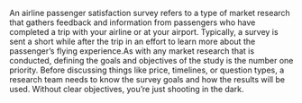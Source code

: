 An airline passenger satisfaction survey refers to a type of market research that gathers feedback and information from passengers who have completed a trip with your airline or at your airport. Typically, a survey is sent a short while after the trip in an effort to learn more about the passenger’s flying experience.As with any market research that is conducted, defining the goals and objectives of the study is the number one priority. Before discussing things like price, timelines, or question types, a research team needs to know the survey goals and how the results will be used. Without clear objectives, you’re just shooting in the dark.
